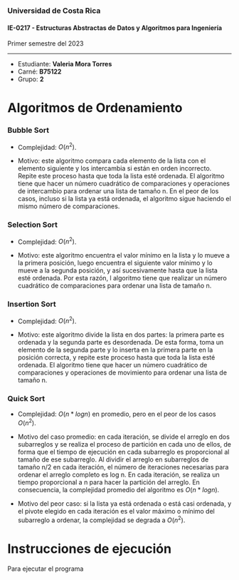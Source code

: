 ### Universidad de Costa Rica
#### IE-0217 - Estructuras Abstractas de Datos y Algoritmos para Ingeniería

Primer semestre del 2023

---
* Estudiante: **Valeria Mora Torres**
* Carné: **B75122**
* Grupo: **2**

# Algoritmos de Ordenamiento

### Bubble Sort

* Complejidad: $O(n^2)$.

* Motivo: este algoritmo compara cada elemento de la lista con el elemento siguiente y los intercambia si están en orden incorrecto. Repite este proceso hasta que toda la lista esté ordenada. El algoritmo tiene que hacer un número cuadrático de comparaciones y operaciones de intercambio para ordenar una lista de tamaño n. En el peor de los casos, incluso si la lista ya está ordenada, el algoritmo sigue haciendo el mismo número de comparaciones.


### Selection Sort

* Complejidad: $O(n^2)$.

* Motivo: este algoritmo encuentra el valor mínimo en la lista y lo mueve a la primera posición, luego encuentra el siguiente valor mínimo y lo mueve a la segunda posición, y así sucesivamente hasta que la lista esté ordenada. Por esta razón, l algoritmo tiene que realizar un número cuadrático de comparaciones para ordenar una lista de tamaño n. 


### Insertion Sort

* Complejidad: $O(n^2)$.

* Motivo: este algoritmo divide la lista en dos partes: la primera parte es ordenada y la segunda parte es desordenada. De esta forma, toma un elemento de la segunda parte y lo inserta en la primera parte en la posición correcta, y repite este proceso hasta que toda la lista esté ordenada. El algoritmo tiene que hacer un número cuadrático de comparaciones y operaciones de movimiento para ordenar una lista de tamaño n. 


### Quick Sort

* Complejidad:  $O(n*log n)$ en promedio, pero en el peor de los casos $O(n^2)$.

* Motivo del caso promedio: en cada iteración, se divide el arreglo en dos subarreglos y se realiza el proceso de partición en cada uno de ellos, de forma que el tiempo de ejecución en cada subarreglo es proporcional al tamaño de ese subarreglo. Al dividir el arreglo en subarreglos de tamaño n/2 en cada iteración, el número de iteraciones necesarias para ordenar el arreglo completo es log n. En cada iteración, se realiza un tiempo proporcional a n para hacer la partición del arreglo. En consecuencia, la complejidad promedio del algoritmo es $O(n*log n)$.

* Motivo del peor caso: si la lista ya está ordenada o está casi ordenada, y el pivote elegido en cada iteración es el valor máximo o mínimo del subarreglo a ordenar, la complejidad se degrada a $O(n^2)$.


# Instrucciones de ejecución

Para ejecutar el programa